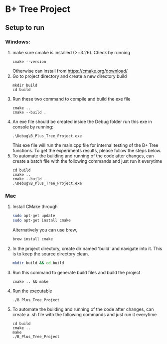 # B+ Tree Project

## Setup to run

### Windows:

1. make sure cmake is installed (>=3.26). Check by running
   ```
   cmake --version
   ```
   Otherwise can install from https://cmake.org/download/
2. Go to project directory and create a new directory build
   ```
   mkdir build
   cd build
   ```
3. Run these two command to compile and build the exe file
   ```
   cmake ..
   cmake --build .
   ```
4. An exe file should be created inside the Debug folder run this exe in console by running:
   ```
   .\Debug\B_Plus_Tree_Project.exe
   ```
   This exe file will run the main.cpp file for internal testing of the B+ Tree functions. To get the experiments results, please follow the steps below.
5. To automate the building and running of the code after changes, can create a batch file with the following commands and just run it everytime
   ```
   cd build
   cmake ..
   cmake --build .
   .\Debug\B_Plus_Tree_Project.exe
   ```

### Mac

1. Install CMake through
   ```bash
   sudo apt-get update
   sudo apt-get install cmake
   ```
   Alternatively you can use brew,
   ```bash
   brew install cmake
   ```
2. In the project directory, create dir named 'build' and navigate into it. This is to keep the source directory clean.
   ```bash
   mkdir build && cd build
   ```
3. Run this command to generate build files and build the project
   ```
   cmake .. && make
   ```
4. Run the executable
   ```
   ./B_Plus_Tree_Project
   ```
5. To automate the building and running of the code after changes, can create a .sh file with the following commands and just run it everytime
   ```
   cd build
   cmake ..
   make
   ./B_Plus_Tree_Project
   ```
